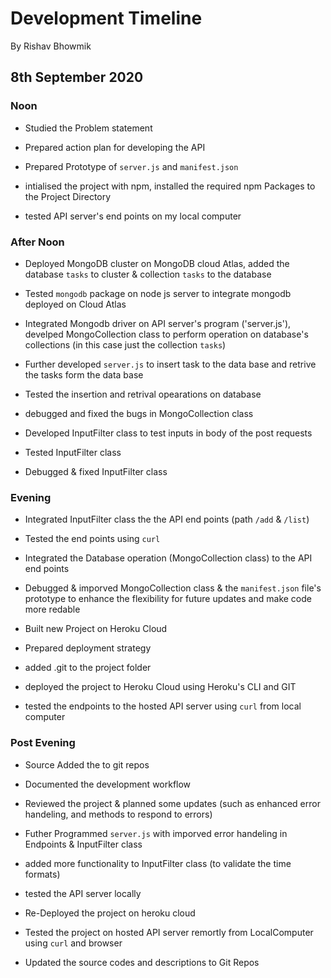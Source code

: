 # Development Timeline

By Rishav Bhowmik

## 8th September 2020

### Noon

- Studied the Problem statement

- Prepared action plan for developing the API

- Prepared Prototype of `server.js` and `manifest.json`

- intialised the project with npm, installed the required npm Packages to the Project Directory

- tested API server's end points on my local computer

### After Noon

- Deployed MongoDB cluster on MongoDB cloud Atlas, added the database `tasks` to cluster & collection `tasks` to the database

- Tested `mongodb` package on node js server to integrate mongodb deployed on Cloud Atlas

- Integrated Mongodb driver on API server's program ('server.js'), develped MongoCollection class to perform operation on database's collections (in this case just the collection `tasks`)

- Further developed `server.js` to insert task to the data base and retrive the tasks form the data base

- Tested the insertion and retrival opearations on database

- debugged and fixed the bugs in MongoCollection class

- Developed InputFilter class to test inputs in body of the post requests

- Tested InputFilter class

- Debugged & fixed InputFilter class


### Evening

- Integrated InputFilter class the the API end points (path `/add` & `/list`)

- Tested the end points using `curl`

- Integrated the Database operation (MongoCollection class) to the API end points

- Debugged & imporved MongoCollection class & the `manifest.json` file's prototype to enhance the flexibility for future updates and make code more redable

- Built new Project on Heroku Cloud

- Prepared deployment strategy

- added .git to the project folder

- deployed the project to Heroku Cloud using Heroku's CLI and GIT

- tested the endpoints to the hosted API server using `curl` from local computer

### Post Evening

- Source Added the to git repos

- Documented the development workflow

- Reviewed the project & planned some updates (such as enhanced error handeling, and methods to respond to errors)

- Futher Programmed `server.js` with imporved error handeling in Endpoints & InputFilter class

- added more functionality to InputFilter class (to validate the time formats)

- tested the API server locally

- Re-Deployed the project on heroku cloud

- Tested the project on hosted API server remortly from LocalComputer using `curl` and browser

- Updated the source codes and descriptions to Git Repos
